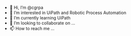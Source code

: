 - 👋 Hi, I’m @cgrpa
- 👀 I’m interested in UiPath and Robotic Process Automation
- 🌱 I’m currently learning UiPath
- 💞️ I’m looking to collaborate on ...
- 📫 How to reach me ...

<!---
cgrpa/cgrpa is a ✨ special ✨ repository because its `README.md` (this file) appears on your GitHub profile.
You can click the Preview link to take a look at your changes.
--->
